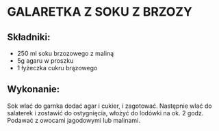 # GALARETKA Z SOKU Z BRZOZY
## Składniki:
* 250 ml soku brzozowego z maliną
* 5g agaru w proszku
* 1 łyżeczka cukru brązowego

## Wykonanie:
Sok wlać do garnka dodać agar i cukier, i zagotować. Następnie wlać do salaterek i zostawić do ostygnięcia, włożyć do lodówki na ok. 2 godz. Podawać z owocami jagodowymi lub malinami.